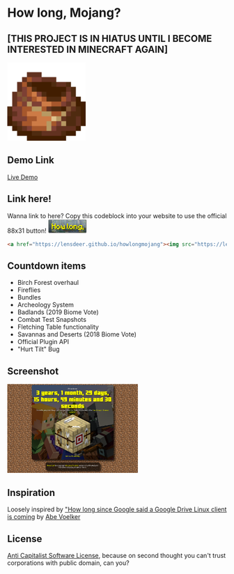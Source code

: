 # How long, Mojang?
## [THIS PROJECT IS IN HIATUS UNTIL I BECOME INTERESTED IN MINECRAFT AGAIN]
<img src="img/favicon/apple-touch-icon.png">

## Demo Link
[Live Demo](http://MarshDeer.github.io/howlongmojang)

## Link here!
Wanna link to here? Copy this codeblock into your website to use the official 88x31 button!
<img src="img/button.gif">
```html
<a href="https://lensdeer.github.io/howlongmojang"><img src="https://lensdeer.github.io/howlongmojang/img/button.gif"></a>
```

## Countdown items
* Birch Forest overhaul
* Fireflies
* Bundles
* Archeology System
* Badlands (2019 Biome Vote)
* Combat Test Snapshots
* Fletching Table functionality
* Savannas and Deserts (2018 Biome Vote)
* Official Plugin API
* "Hurt Tilt" Bug

## Screenshot
<img src="img/scrot.png" style="width:300px;">

## Inspiration
Loosely inspired by ["How long since Google said a Google Drive Linux client is coming](https://abevoelker.github.io/how-long-since-google-said-a-google-drive-linux-client-is-coming/) by [Abe Voelker](https://github.com/abevoelker)

## License
[Anti Capitalist Software License](https://anticapitalist.software/), because on second thought you can't trust corporations with public domain, can you?
